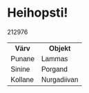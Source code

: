 <!DOCTYPE html>
<html>
<head>
</head>
<body>

<h1>Heihopsti!</h1>
<p>212976</p>

</body>
</html>

<html>
<head>
<style>
table {
  font-family: Felix titling, sans-serif;
  border-collapse: collapse;
  width: 50%;
}

td, th {
  border: 1px solid #000000;
  text-align: center;
  padding: 8px;
}

tr:nth-child(even) {
  background-color: #FFFF00;
}
</style>
</head>
<body>


<table>
  <tr>
    <th>Värv</th>
    <th>Objekt</th>
  </tr>
  <tr>
    <td>Punane</td>
    <td>Lammas</td>
  </tr>
  <tr>
    <td>Sinine</td>
    <td>Porgand</td>
  </tr>
  <tr>
    <td>Kollane</td>
    <td>Nurgadiivan</td>
  </tr>

  </tr>
</table>

</body>
</html>

